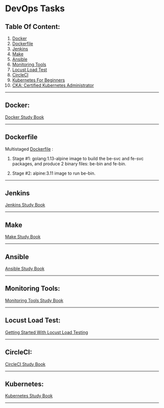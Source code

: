 # DevOps Tasks 

## Table Of Content:
1. [Docker](Docker.md)
2. [Dockerfile](#dockerfile)
3. [Jenkins](Jenkins/README.md)
4. [Make](make.md)
5. [Ansible](Ansible.md)
6. [Monitoring Tools](Monitoring.md)
7. [Locust Load Test](Locust-Load-Test.md)
8. [CircleCI](circleci.md)
9. [Kubernetes For Beginners](kubernetes.md)
10. [CKA: Certified Kubernetes Administrator](cka.md)

<hr>

## Docker:

[Docker Study Book](Docker.md)

<hr>

## Dockerfile

Multistaged [Dockerfile](Docker/Dockerfile) :
1. Stage #1: golang:1.13-alpine image to build the be-svc and fe-svc packages, and produce 2 binary files: be-bin and fe-bin.

2. Stage #2: alpine:3.11 image to run be-bin.

<hr>

## Jenkins
[Jenkins Study Book](Jenkins/README.md)

<hr>


## Make

[Make Study Book](make.md)

<hr>

## Ansible

[Ansible Study Book](Ansible.md)

<hr>

## Monitoring Tools:

[Monitoring Tools Study Book](Monitoring.md)

<hr>

## Locust Load Test:

[Getting Started With Locust Load Testing](locust/Locust-Load-Test.md)


<hr>

## CircleCI:

[CircleCI Study Book](circleci.md)

<hr>

## Kubernetes:

[Kubernetes Study Book](kubernetes.md)

<hr>